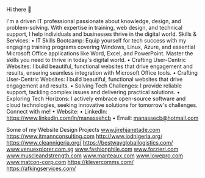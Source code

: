 Hi there 👋

I'm a driven IT professional passionate about knowledge, design, and problem-solving. With expertise in training, web design, and technical support, I help individuals and businesses thrive in the digital world.
Skills & Services:
•	IT Skills Bootcamp: Equip yourself for tech success with my engaging training programs covering Windows, Linux, Azure, and essential Microsoft Office applications like Word, Excel, and PowerPoint. Master the skills you need to thrive in today's digital world.
•	Crafting User-Centric Websites: I build beautiful, functional websites that drive engagement and results, ensuring seamless integration with Microsoft Office tools.
•	Crafting User-Centric Websites: I build beautiful, functional websites that drive engagement and results.
•	Solving Tech Challenges: I provide reliable support, tackling complex issues and delivering practical solutions.
•	Exploring Tech Horizons: I actively embrace open-source software and cloud technologies, seeking innovative solutions for tomorrow's challenges.
Connect with me!
•	Website: 
•	LinkedIn: https://www.linkedin.com/in/manassehcb
•	Email: manassecb@hotmail.com



Some of my Website Design Projects
www.jirehjanetade.com
https://www.itmannconsulting.com
http://www.iodnigeria.org/
https://www.cleannigeria.org/
https://bestwaygloballogistics.com/
www.venuexplorer.com.sg
www.fashionphile.com
www.forzieri.com
www.muscleandstrength.com
www.manteaux.com
www.lowepro.com
www.matcon-corp.com
https://klevercomms.com/
https://afkingservices.com/





<!---
chrisungarro/chrisungarro is a ✨ special ✨ repository because its `README.md` (this file) appears on your GitHub profile.
You can click the Preview link to take a look at your changes.
--->

